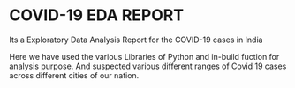 # COVID-19 EDA REPORT

Its a Exploratory Data Analysis Report for the COVID-19 cases in India

Here we have used the various Libraries of Python and in-build fuction for analysis purpose.
And suspected various different ranges of Covid 19 cases across different cities of our nation.

